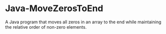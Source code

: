 # Java-MoveZerosToEnd
A Java program that moves all zeros in an array to the end while maintaining the relative order of non-zero elements.
